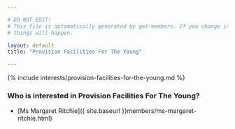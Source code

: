 ```yaml
---

# DO NOT EDIT!
# This file is automatically generated by get-members. If you change it, bad
# things will happen.

layout: default
title: "Provision Facilities For The Young"

---
```


{% include interests/provision-facilities-for-the-young.md %}

### Who is interested in Provision Facilities For The Young?


* [Ms Margaret Ritchie]({ site.baseurl }}members/ms-margaret-ritchie.html)
